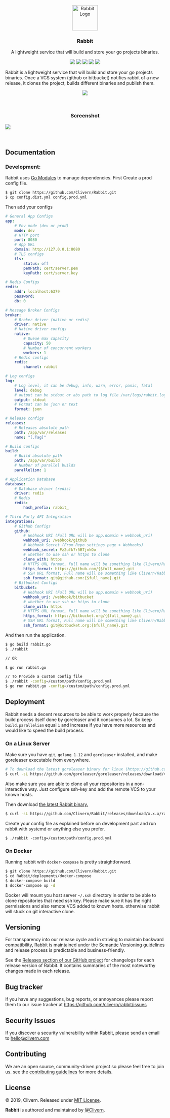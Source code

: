 <p align="center">
    <img alt="Rabbit Logo" src="https://raw.githubusercontent.com/Clivern/Rabbit/master/assets/img/logo.png" height="80" />
    <h3 align="center">Rabbit</h3>
    <p align="center">A lightweight service that will build and store your go projects binaries.</p>
    <p align="center">
        <a href="https://godoc.org/github.com/clivern/rabbit"><img src="https://godoc.org/github.com/clivern/rabbit?status.svg"></a>
        <a href="https://travis-ci.org/Clivern/Rabbit"><img src="https://travis-ci.org/Clivern/Rabbit.svg?branch=master"></a>
        <a href="https://github.com/Clivern/Rabbit/releases"><img src="https://img.shields.io/badge/Version-0.1.1-red.svg"></a>
        <a href="https://goreportcard.com/report/github.com/Clivern/Rabbit"><img src="https://goreportcard.com/badge/github.com/Clivern/Rabbit"></a>
        <a href="https://github.com/Clivern/Rabbit/blob/master/LICENSE"><img src="https://img.shields.io/badge/LICENSE-MIT-orange.svg"></a>
    </p>
</p>

Rabbit is a lightweight service that will build and store your go projects binaries. Once a VCS system (github or bitbucket) notifies rabbit of a new release, it clones the project, builds different binaries and publish them.

<p align="center">
    <img src="https://raw.githubusercontent.com/Clivern/Rabbit/master/assets/img/diagram.png?v=0.0.2" />
</p>
<br/>
<p align="center">
    <h3 align="center">Screenshot</h3>
    <img src="https://raw.githubusercontent.com/Clivern/Rabbit/master/assets/img/screenshot.png?v=0.0.2" />
</p>
<br/>

## Documentation

### Development:

Rabbit uses [Go Modules](https://github.com/golang/go/wiki/Modules) to manage dependencies. First Create a prod config file.

```bash
$ git clone https://github.com/Clivern/Rabbit.git
$ cp config.dist.yml config.prod.yml
```

Then add your configs

```yml
# General App Configs
app:
    # Env mode (dev or prod)
    mode: dev
    # HTTP port
    port: 8080
    # App URL
    domain: http://127.0.0.1:8080
    # TLS configs
    tls:
        status: off
        pemPath: cert/server.pem
        keyPath: cert/server.key

# Redis Configs
redis:
    addr: localhost:6379
    password:
    db: 0

# Message Broker Configs
broker:
    # Broker driver (native or redis)
    driver: native
    # Native driver configs
    native:
        # Queue max capacity
        capacity: 50
        # Number of concurrent workers
        workers: 1
    # Redis configs
    redis:
        channel: rabbit

# Log configs
log:
    # Log level, it can be debug, info, warn, error, panic, fatal
    level: debug
    # output can be stdout or abs path to log file /var/logs/rabbit.log
    output: stdout
    # Format can be json or text
    format: json

# Release configs
releases:
    # Releases absolute path
    path: /app/var/releases
    name: "[.Tag]"

# Build configs
build:
    # Build absolute path
    path: /app/var/build
    # Number of parallel builds
    parallelism: 1

# Application Database
database:
    # Database driver (redis)
    driver: redis
    # Redis
    redis:
        hash_prefix: rabbit_

# Third Party API Integration
integrations:
    # Github Configs
    github:
        # Webhook URI (Full URL will be app.domain + webhook_uri)
        webhook_uri: /webhook/github
        # Webhook Secret (From Repo settings page > Webhooks)
        webhook_secret: Pz2ufk7r5BTjnkOo
        # whether to use ssh or https to clone
        clone_with: https
        # HTTPS URL format, Full name will be something like Clivern/Rabbit
        https_format: https://github.com/{$full_name}.git
        # SSH URL format, Full name will be something like Clivern/Rabbit
        ssh_format: git@github.com:{$full_name}.git
    # Bitbucket Configs
    bitbucket:
        # Webhook URI (Full URL will be app.domain + webhook_uri)
        webhook_uri: /webhook/bitbucket
        # whether to use ssh or https to clone
        clone_with: https
        # HTTPS URL format, Full name will be something like Clivern/Rabbit
        https_format: https://bitbucket.org/{$full_name}.git
        # SSH URL format, Full name will be something like Clivern/Rabbit
        ssh_format: git@bitbucket.org:{$full_name}.git
```

And then run the application.

```bash
$ go build rabbit.go
$ ./rabbit

// OR

$ go run rabbit.go

// To Provide a custom config file
$ ./rabbit -config=/custom/path/config.prod.yml
$ go run rabbit.go -config=/custom/path/config.prod.yml
```

## Deployment

Rabbit needs a decent resources to be able to work properly because the build process itself done by goreleaser and it consumes a lot. So keep `build.parallelism` equal `1` and increase if you have more resources and would like to speed the build process.

### On a Linux Server

Make sure you have `git`, `golang 1.12` and `goreleaser` installed, and make goreleaser executable from everywhere.

```bash
# To download the latest goreleaser binary for linux (https://github.com/goreleaser/goreleaser/releases)
$ curl -sL https://github.com/goreleaser/goreleaser/releases/download/v0.108.0/goreleaser_Linux_x86_64.tar.gz | tar xz
```

Also make sure you are able to clone all your repositories in a non-interactive way. Just configure ssh-key and add the remote VCS to your known hosts.

Then download [the latest Rabbit binary.](https://github.com/Clivern/Rabbit/releases)

```bash
$ curl -sL https://github.com/Clivern/Rabbit/releases/download/x.x.x/rabbit_x.x.x_OS.tar.gz | tar xz
```

Create your config file as explained before on development part and run rabbit with systemd or anything else you prefer.

```
$ ./rabbit -config=/custom/path/config.prod.yml
```

### On Docker

Running rabbit with `docker-compose` is pretty straightforward.

```bash
$ git clone https://github.com/Clivern/Rabbit.git
$ cd Rabbit/deployments/docker-compose
$ docker-compose build
$ docker-compose up -d
```

Docker will mount you host server `~/.ssh` directory in order to be able to clone repositories that need ssh key. Please make sure it has the right permissions and also remote VCS added to known hosts. otherwise rabbit will stuck on git interactive clone.

## Versioning

For transparency into our release cycle and in striving to maintain backward compatibility, Rabbit is maintained under the [Semantic Versioning guidelines](https://semver.org/) and release process is predictable and business-friendly.

See the [Releases section of our GitHub project](https://github.com/clivern/rabbit/releases) for changelogs for each release version of Rabbit. It contains summaries of the most noteworthy changes made in each release.


## Bug tracker

If you have any suggestions, bug reports, or annoyances please report them to our issue tracker at https://github.com/clivern/rabbit/issues


## Security Issues

If you discover a security vulnerability within Rabbit, please send an email to [hello@clivern.com](mailto:hello@clivern.com)


## Contributing

We are an open source, community-driven project so please feel free to join us. see the [contributing guidelines](CONTRIBUTING.md) for more details.


## License

© 2019, Clivern. Released under [MIT License](https://opensource.org/licenses/mit-license.php).

**Rabbit** is authored and maintained by [@Clivern](http://github.com/clivern).
